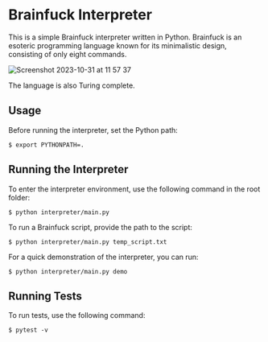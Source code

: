 # Brainfuck Interpreter

This is a simple Brainfuck interpreter written in Python. Brainfuck is an esoteric programming language known for its minimalistic design, consisting of only eight commands.

![Screenshot 2023-10-31 at 11 57 37](https://github.com/sikorosenai/ByteMeIfYouCan/assets/39854416/20ec0183-bd72-40db-b6c5-a6d7620b451e)


The language is also Turing complete.

## Usage

Before running the interpreter, set the Python path:

`$ export PYTHONPATH=. `


## Running the Interpreter

To enter the interpreter environment, use the following command in the root folder:

`$ python interpreter/main.py`

To run a Brainfuck script, provide the path to the script:

`$ python interpreter/main.py temp_script.txt`

For a quick demonstration of the interpreter, you can run:

`$ python interpreter/main.py demo`

## Running Tests
To run tests, use the following command:

`$ pytest -v`
